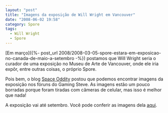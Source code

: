```yaml
---
layout: "post"
title: "Imagens da exposição de Will Wright em Vancouver"
date: "2008-06-02 19:58"
category: Spore
tags:
  - Will Wright
  - Spore
---
```


[Em março]({%- post_url 2008/2008-03-05-spore-estara-em-exposicao-no-canada-de-maio-a-setembro -%}) postamos que Will Wright seria o curador de uma exposição no Museu de Arte de Vancouver, onde ele iria expôr, entre outras coisas, o próprio Spore.

Pois bem, o blog [Space Oddity](http://spaceoddityblog.planets.gamespy.com/) postou que podemos encontrar imagens da exposição nos fóruns do Gaming Steve. As imagens estão um pouco borradas porque foram tiradas com câmeras de celular, mas isso é melhor que nada!

A exposição vai até setembro. Você pode conferir as imagens dela [aqui](http://www.gamingsteve.com/blab/index.php?topic=12243.msg535676).
